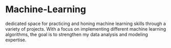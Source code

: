 # Machine-Learning
 dedicated space for practicing and honing machine learning skills through a variety of projects. With a focus on implementing different machine learning algorithms, the goal is to strengthen my data analysis and modeling expertise. 

